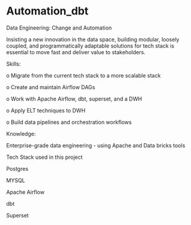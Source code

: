 # Automation_dbt

Data Engineering: Change and Automation

Insisting a new innovation in the data space, building modular, loosely coupled, and programmatically 
adaptable solutions for tech stack is essential to move fast and deliver value to stakeholders.

Skills:

o	Migrate from the current tech stack to a more scalable stack

o	Create and maintain Airflow DAGs

o	Work with Apache Airflow, dbt, superset, and a DWH

o	Apply ELT techniques to DWH

o	Build data pipelines and orchestration workflows

Knowledge:

Enterprise-grade data engineering - using Apache and Data bricks tools

Tech Stack used in this project

Postgres

MYSQL

Apache Airflow

dbt

Superset
